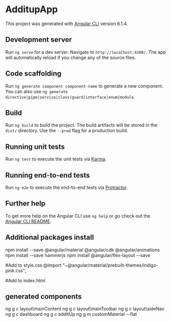 # AdditupApp

This project was generated with [Angular CLI](https://github.com/angular/angular-cli) version 6.1.4.

## Development server

Run `ng serve` for a dev server. Navigate to `http://localhost:4200/`. The app will automatically reload if you change any of the source files.

## Code scaffolding

Run `ng generate component component-name` to generate a new component. You can also use `ng generate directive|pipe|service|class|guard|interface|enum|module`.

## Build

Run `ng build` to build the project. The build artifacts will be stored in the `dist/` directory. Use the `--prod` flag for a production build.

## Running unit tests

Run `ng test` to execute the unit tests via [Karma](https://karma-runner.github.io).

## Running end-to-end tests

Run `ng e2e` to execute the end-to-end tests via [Protractor](http://www.protractortest.org/).

## Further help

To get more help on the Angular CLI use `ng help` or go check out the [Angular CLI README](https://github.com/angular/angular-cli/blob/master/README.md).

## Additional packages install
npm install --save @angular/material @angular/cdk @angular/animations
npm install --save hammerjs
npm install @angular/flex-layout --save

#Add to style.css
@import "~@angular/material/prebuilt-themes/indigo-pink.css";

#Add to index.html
<link href="https://fonts.googleapis.com/icon?family=Material+Icons" rel="stylesheet">


## generated components
ng g c layout\mainContent
ng g c layout\mainToolbar
ng g c layout\sideNav
ng g c dashboard
ng g c addItUp
ng g m customMaterial --flat
